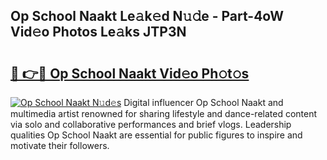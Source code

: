 ## Op School Naakt Le𝚊k𝚎d N𝚞𝚍e - Part-4oW Vid𝚎o Photos Le𝚊ks JTP3N

# <h2><a href="http://fb513mx.evod.top/?m=Op+School+Naakt">🔗 👉🔴 Op School Naakt Vid𝚎o Ph𝚘t𝚘s</a></h2>

[![Op School Naakt N𝚞d𝚎s](https://i.imgur.com/8V9OHl7.gif)](http://fb513mx.evod.top/?m=Op+School+Naakt)
Digital influencer Op School Naakt and multimedia artist renowned for sharing lifestyle and dance-related content via solo and collaborative performances and brief vlogs. Leadership qualities Op School Naakt are essential for public figures to inspire and motivate their followers. 
